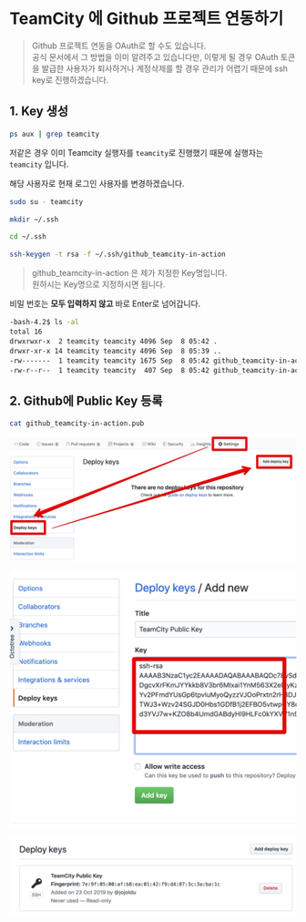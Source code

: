 # TeamCity 에 Github 프로젝트 연동하기

> Github 프로젝트 연동을 OAuth로 할 수도 있습니다.  
> 공식 문서에서 그 방법을 이미 알려주고 있습니다만, 
> 이렇게 될 경우 OAuth 토큰을 발급한 사용자가 퇴사하거나 계정삭제를 할 경우 관리가 어렵기 때문에 ssh key로 진행하겠습니다. 

## 1. Key 생성

```bash
ps aux | grep teamcity
```

저같은 경우 이미 Teamcity 실행자를 ```teamcity```로 진행했기 때문에 실행자는 ```teamcity``` 입니다.  
  
해당 사용자로 현재 로그인 사용자를 변경하겠습니다.

```bash
sudo su - teamcity
```

```bash
mkdir ~/.ssh
```

```bash
cd ~/.ssh
```

```bash
ssh-keygen -t rsa -f ~/.ssh/github_teamcity-in-action
```

> github_teamcity-in-action 은 제가 지정한 Key명입니다.  
> 원하시는 Key명으로 지정하시면 됩니다.

비밀 번호는 **모두 입력하지 않고** 바로 Enter로 넘어갑니다.


```bash
-bash-4.2$ ls -al
total 16
drwxrwxr-x  2 teamcity teamcity 4096 Sep  8 05:42 .
drwxr-xr-x 14 teamcity teamcity 4096 Sep  8 05:39 ..
-rw-------  1 teamcity teamcity 1675 Sep  8 05:42 github_teamcity-in-action
-rw-r--r--  1 teamcity teamcity  407 Sep  8 05:42 github_teamcity-in-action.pub
```

## 2. Github에 Public Key 등록

```bash
cat github_teamcity-in-action.pub
```


![github1](./images/github1.png)

![github2](./images/github2.png)

![github3](./images/github3.png)